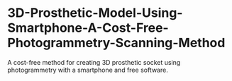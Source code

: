 # 3D-Prosthetic-Model-Using-Smartphone-A-Cost-Free-Photogrammetry-Scanning-Method
A cost-free method for creating 3D prosthetic socket using photogrammetry with a smartphone and free software.
